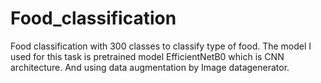 # Food_classification
Food classification with 300 classes to classify type of food. The model I used for this task is pretrained model EfficientNetB0 which is CNN architecture. And using data augmentation by Image datagenerator.
